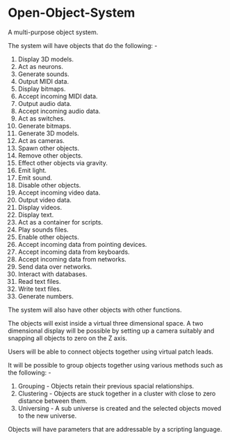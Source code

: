 # Open-Object-System

A multi-purpose object system. 

The system will have objects that do the following: -

1. Display 3D models.
2. Act as neurons.
3. Generate sounds.
4. Output MIDI data.
5. Display bitmaps.
6. Accept incoming MIDI data.
7. Output audio data.
8. Accept incoming audio data.
9. Act as switches.
10. Generate bitmaps.
11. Generate 3D models.
12. Act as cameras.
13. Spawn other objects.
14. Remove other objects.
15. Effect other objects via gravity.
16. Emit light.
17. Emit sound.
18. Disable other objects.
19. Accept incoming video data.
20. Output video data.
21. Display videos.
22. Display text.
23. Act as a container for scripts.
24. Play sounds files.
25. Enable other objects.
26. Accept incoming data from pointing devices.
27. Accept incoming data from keyboards.
28. Accept incoming data from networks.
29. Send data over networks.
30. Interact with databases.
31. Read text files.
32. Write text files.
33. Generate numbers.

The system will also have other objects with other functions.

The objects will exist inside a virtual three dimensional space. A two dimensional display will be possible by setting up a camera suitably and snapping all objects to zero on the Z axis. 

Users will be able to connect objects together using virtual patch leads.

It will be possible to group objects together using various methods such as the following: -

1. Grouping - Objects retain their previous spacial relationships.
2. Clustering - Objects are stuck together in a cluster with close to zero distance between them.
3. Universing - A sub universe is created and the selected objects moved to the new universe.

Objects will have parameters that are addressable by a scripting language.
